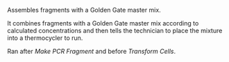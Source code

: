 Assembles fragments with a Golden Gate master mix.

It combines fragments with a Golden Gate master mix according to calculated concentrations and then tells
the technician to place the mixture into a thermocycler to run.

Ran after *Make PCR Fragment* and before *Transform Cells*.